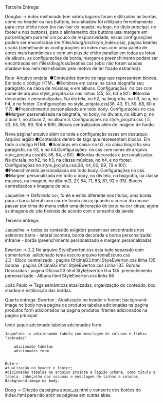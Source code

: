 Terceira Entrega:

Douglas -> index melhorado (em vários lugares foram estilizados as bordas, como no header ou nos buttons, box-shadow foi ultilizado ferrenhamente para criar efeito neon (no nav-bar do header, na logo, no título principal. no footer e nos buttons), para o alinhamento dos buttons usai margem em porcentagem para ter um pouco de responsividade, essas configurações podem ser encontradas em /files/doug/css/style_index.css), página beatles criada (semelhante às configurações do index mas com uma paleta de cores mais harmônicas e com um plus de efeito parallax em todas as fotos de albuns, as configurações de borda, margem e preenchimento podem ser encontradas em /files/doug/css/beatles.css {obs: não foram usadas shadow-box nem text-shadow pelo motivo de ter ficado estranho}).
﻿
﻿ 

Rute 
Arquivo projota 
●Conteúdos dentro de tags que representam blocos. Em todo o código HTML.
●Sombras em caixa: na caixa biografia seu parágrafo, na caixa de músicas, e em álbuns. Configurações  no css com nome de arquivo style_projota.css nas linhas (45, 55, 63 e 82).
●Bordas decoradas e personalizadas. Na div.tela, no h2, na biografia, no h3, no a, no h4, e no footer. Configurações no style_projota.css(36, 43, 51, 59, 68, 80 e 117).
●Preenchimento personalizado em todo body. Configurações no css.
●Margem personalizada na biografia, no body, no div.tela, no álbum p, no álbum 1, no álbum 2, no álbum 3. Configurações no style_projota.css ( 5, 33, 53, 95, 99, 104 e 109).
Blocos centralizados além de imagem de fundo.

Nova página/ arquivo além de toda a configuração essas em destaque:
Arquivo legião
●Conteúdos dentro de tags que representam blocos. Em todo o código HTML.
●Sombras em caixa: no h2, na caixa biografia seu parágrafo, no h3, e no h4.Configurações  no css com nome de arquivo style_projota.css(45, 56, 64, e 80).
●Bordas decoradas e personalizadas. Na div.tela, no h2, no h3, na classe músicas, no h4, e no footer. Configurações no style_projota.css(28, 44, 60, 69, 76 e 101).
●Preenchimento personalizado em todo body. Configurações no css.
●Margem personalizada em todo o body, no div.tela, na biografia, na classe musicas, na imagem, no álbum(3, 27, 54, 71, 83, 87, 92 e 93).
Blocos centralizados e imagens de tela.

Jaqueline -> Definindo cor, fonte e estilo diferente nos títulos; uma borda para a barra lateral com cor de fundo cinza; quando o cursor do mouse passar por cima do menu exibir uma decoração de texto na cor cinza; agora as imagens do site flexíveis de acordo com o tamanho da janela.



Terceira entrega:

 Jaqueline -> todos os conteúdo exigidos podem ser encontrados nos seletores barra - lateral (sombra, borda decorada e borda personalizada)  inframe - borda (preenchimento personalizado e  margem personalizada)

Ewerton -> 2.2 No arquivo StyleEwerton.css esta tudo separado com comentarios
﻿
      adicionado tema escuro arquivo temaEscuro.css
﻿           
	2.3 :   Bloco centralizado : pagina OficinaG3.html StyleEwerton.css linha 135
﻿
        	Sobras : pagina OficinaG3.html StyleEwerton.css Linha 135
﻿ 
            	Bordas Decoradas : pagina OficinaG3.html StyleEwerton liha 135
﻿ 
            	preenchimento personalizado : Albuns.html StyleEwerton.css linha 66



João Paulo -> Tags semânticas atualizadas, organização do conteúdo, box shadow e estilização das bordas.

Quarta entrega:
	Ewerton : 
	Atualização no header e footer; 
	background-image no body
	nova pagina de produtos 
        tabelas adicionadas na pagina produtos
        form adicionados na pagina produtos
    iframes adicionados na pagina principal 
  
 teste-jaque
		adcionado tabelas
		adcionados form

    Jaqueline -> adicionando tabela com mesclagem de colunas e linhas "zebradas"			

		adicionado tabelas
		adicionados form
		
			
    Rute->
	Atualização no header e footer;
	Adicionadas tabelas no arquivo projota e legião urbana, como título a tabela, cabeçalho das colunas e mesclagem de linhas e colunas.
	Background-image no body.
	
   Doug -> Criação da página about_us.html e conserto dos botões do index.html para não abrir as páginas em outras abas.

